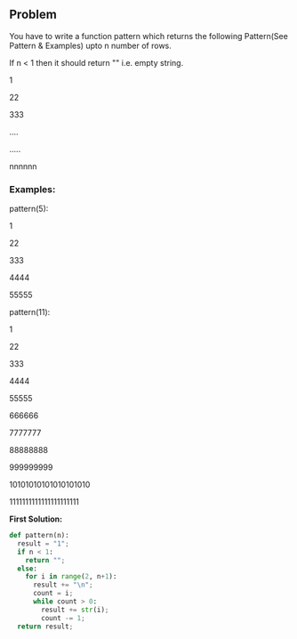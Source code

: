 ## Problem

You have to write a function pattern which returns the following Pattern(See Pattern & Examples) upto n number of rows.

If n < 1 then it should return "" i.e. empty string.

1

22

333

....

.....

nnnnnn

### Examples:

pattern(5):

1

22

333

4444

55555

pattern(11):

1

22

333

4444

55555

666666

7777777

88888888

999999999

10101010101010101010

1111111111111111111111


**First Solution:**
```python
def pattern(n):
  result = "1";
  if n < 1:
    return "";
  else:
    for i in range(2, n+1):
      result += "\n";
      count = i;
      while count > 0:
        result += str(i);
        count -= 1;
  return result;
```
